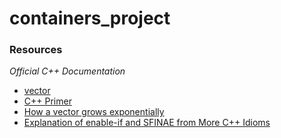 # containers_project

### Resources
*Official C++ Documentation*
- [vector](https://devdocs.io/cpp/container/vector/vector)
- [C++ Primer](https://github.com/yanshengjia/cpp-playground/blob/master/cpp-primer/resource/C%2B%2B%20Primer%20(5th%20Edition).pdf)
- [How a vector grows exponentially](https://stackoverflow.com/questions/5232198/how-does-the-capacity-of-stdvector-grow-automatically-what-is-the-rate)  
- [Explanation of enable-if and SFINAE from More C++ Idioms](https://en.wikibooks.org/wiki/More_C%2B%2B_Idioms/enable-if)

